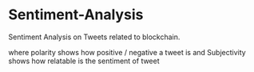 # Sentiment-Analysis

Sentiment Analysis on Tweets related to blockchain.

where polarity shows how positive / negative a tweet is and Subjectivity shows how relatable is the sentiment of tweet

